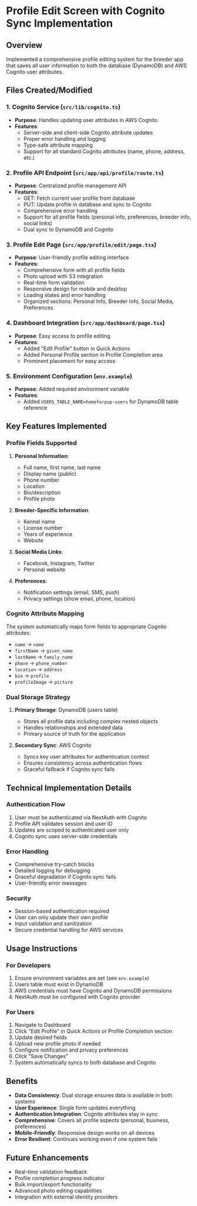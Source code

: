 # Profile Edit Screen with Cognito Sync Implementation

## Overview
Implemented a comprehensive profile editing system for the breeder app that saves all user information to both the database (DynamoDB) and AWS Cognito user attributes.

## Files Created/Modified

### 1. Cognito Service (`src/lib/cognito.ts`)
- **Purpose**: Handles updating user attributes in AWS Cognito
- **Features**:
  - Server-side and client-side Cognito attribute updates
  - Proper error handling and logging
  - Type-safe attribute mapping
  - Support for all standard Cognito attributes (name, phone, address, etc.)

### 2. Profile API Endpoint (`src/app/api/profile/route.ts`)
- **Purpose**: Centralized profile management API
- **Features**:
  - GET: Fetch current user profile from database
  - PUT: Update profile in database and sync to Cognito
  - Comprehensive error handling
  - Support for all profile fields (personal info, preferences, breeder info, social links)
  - Dual sync to DynamoDB and Cognito

### 3. Profile Edit Page (`src/app/profile/edit/page.tsx`)
- **Purpose**: User-friendly profile editing interface
- **Features**:
  - Comprehensive form with all profile fields
  - Photo upload with S3 integration
  - Real-time form validation
  - Responsive design for mobile and desktop
  - Loading states and error handling
  - Organized sections: Personal Info, Breeder Info, Social Media, Preferences

### 4. Dashboard Integration (`src/app/dashboard/page.tsx`)
- **Purpose**: Easy access to profile editing
- **Features**:
  - Added "Edit Profile" button in Quick Actions
  - Added Personal Profile section in Profile Completion area
  - Prominent placement for easy access

### 5. Environment Configuration (`env.example`)
- **Purpose**: Added required environment variable
- **Features**:
  - Added `USERS_TABLE_NAME=homeforpup-users` for DynamoDB table reference

## Key Features Implemented

### Profile Fields Supported
1. **Personal Information**:
   - Full name, first name, last name
   - Display name (public)
   - Phone number
   - Location
   - Bio/description
   - Profile photo

2. **Breeder-Specific Information**:
   - Kennel name
   - License number
   - Years of experience
   - Website

3. **Social Media Links**:
   - Facebook, Instagram, Twitter
   - Personal website

4. **Preferences**:
   - Notification settings (email, SMS, push)
   - Privacy settings (show email, phone, location)

### Cognito Attribute Mapping
The system automatically maps form fields to appropriate Cognito attributes:
- `name` → `name`
- `firstName` → `given_name`
- `lastName` → `family_name`
- `phone` → `phone_number`
- `location` → `address`
- `bio` → `profile`
- `profileImage` → `picture`

### Dual Storage Strategy
1. **Primary Storage**: DynamoDB (users table)
   - Stores all profile data including complex nested objects
   - Handles relationships and extended data
   - Primary source of truth for the application

2. **Secondary Sync**: AWS Cognito
   - Syncs key user attributes for authentication context
   - Ensures consistency across authentication flows
   - Graceful fallback if Cognito sync fails

## Technical Implementation Details

### Authentication Flow
1. User must be authenticated via NextAuth with Cognito
2. Profile API validates session and user ID
3. Updates are scoped to authenticated user only
4. Cognito sync uses server-side credentials

### Error Handling
- Comprehensive try-catch blocks
- Detailed logging for debugging
- Graceful degradation if Cognito sync fails
- User-friendly error messages

### Security
- Session-based authentication required
- User can only update their own profile
- Input validation and sanitization
- Secure credential handling for AWS services

## Usage Instructions

### For Developers
1. Ensure environment variables are set (see `env.example`)
2. Users table must exist in DynamoDB
3. AWS credentials must have Cognito and DynamoDB permissions
4. NextAuth must be configured with Cognito provider

### For Users
1. Navigate to Dashboard
2. Click "Edit Profile" in Quick Actions or Profile Completion section
3. Update desired fields
4. Upload new profile photo if needed
5. Configure notification and privacy preferences
6. Click "Save Changes"
7. System automatically syncs to both database and Cognito

## Benefits
- **Data Consistency**: Dual storage ensures data is available in both systems
- **User Experience**: Single form updates everything
- **Authentication Integration**: Cognito attributes stay in sync
- **Comprehensive**: Covers all profile aspects (personal, business, preferences)
- **Mobile-Friendly**: Responsive design works on all devices
- **Error Resilient**: Continues working even if one system fails

## Future Enhancements
- Real-time validation feedback
- Profile completion progress indicator
- Bulk import/export functionality
- Advanced photo editing capabilities
- Integration with external identity providers
